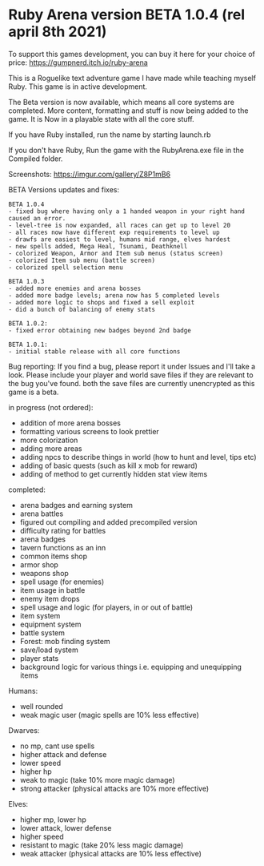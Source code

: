 # Ruby Arena version BETA 1.0.4 (rel april 8th 2021)

To support this games development, you can buy it here for your choice
of price: https://gumpnerd.itch.io/ruby-arena

This is a Roguelike text adventure game I have made while teaching myself Ruby.
This game is in active development.

The Beta version is now available, which means all core systems are completed.
More content, formatting and stuff is now being added to the game. It is Now
in a playable state with all the core stuff.

 If you have Ruby installed, run the name by starting launch.rb

 If you don't have Ruby, Run the game with the RubyArena.exe file in the Compiled
 folder.

 Screenshots: https://imgur.com/gallery/Z8P1mB6

 BETA Versions updates and fixes:

    BETA 1.0.4
    - fixed bug where having only a 1 handed weapon in your right hand caused an error.
    - level-tree is now expanded, all races can get up to level 20
    - all races now have different exp requirements to level up
    - drawfs are easiest to level, humans mid range, elves hardest
    - new spells added, Mega Heal, Tsunami, Deathknell
    - colorized Weapon, Armor and Item sub menus (status screen)
    - colorized Item sub menu (battle screen)
    - colorized spell selection menu

    BETA 1.0.3
    - added more enemies and arena bosses
    - added more badge levels; arena now has 5 completed levels
    - added more logic to shops and fixed a sell exploit
    - did a bunch of balancing of enemy stats

    BETA 1.0.2:
    - fixed error obtaining new badges beyond 2nd badge

    BETA 1.0.1:
    - initial stable release with all core functions

Bug reporting: If you find a bug, please report it under Issues and I'll take a look.
Please include your player and world save files if they are relevant to the bug you've
found. both the save files are currently unencrypted as this game is a beta.



 in progress (not ordered):
  - addition of more arena bosses
  - formatting various screens to look prettier
  - more colorization
  - adding more areas
  - adding npcs to describe things in world (how to hunt and level, tips etc)
  - adding of basic quests (such as kill x mob for reward)
  - adding of method to get currently hidden stat view items

completed:
  - arena badges and earning system
  - arena battles
  - figured out compiling and added precompiled version
  - difficulty rating for battles
  - arena badges
  - tavern functions as an inn
  - common items shop
  - armor shop
  - weapons shop
  - spell usage (for enemies)
  - item usage in battle
  - enemy item drops
  - spell usage and logic (for players, in or out of battle)
  - item system
  - equipment system
  - battle system
  - Forest: mob finding system
  - save/load system
  - player stats
  - background logic for various things i.e. equipping and unequipping items


  Humans:
   - well rounded
   - weak magic user (magic spells are 10% less effective)

  Dwarves:
   - no mp, cant use spells
   - higher attack and defense
   - lower speed
   - higher hp
   - weak to magic (take 10% more magic damage)
   - strong attacker (physical attacks are 10% more effective)

  Elves:
   - higher mp, lower hp
   - lower attack, lower defense
   - higher speed
   - resistant to magic (take 20% less magic damage)
   - weak attacker (physical attacks are 10% less effective)
